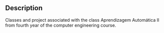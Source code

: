## Description

Classes and project associated with the class Aprendizagem Automática II from fourth year of the computer engineering course.
